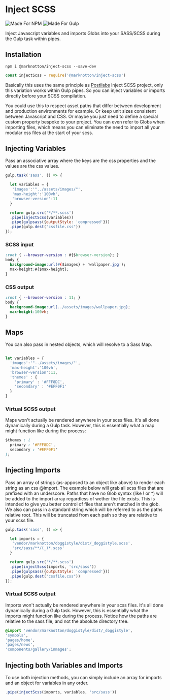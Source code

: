 # Inject SCSS

![Made For NPM](https://img.shields.io/badge/Made%20for-NPM-orange.svg) ![Made For Gulp](https://img.shields.io/badge/Made%20for-Gulp-red.svg)

Inject Javascript variables and imports Globs into your SASS/SCSS during the Gulp task within pipes.

## Installation
```
npm i @marknotton/inject-scss --save-dev
```
```js
const injectScss = require('@marknotton/inject-scss')
```

Basically this uses the same principle as [Postilabs](https://github.com/positlabs/inject-scss#readme) Inject SCSS project, only this variation works within Gulp pipes. So you can inject variables or imports directly before your SCSS compilation.

You could use this to respect asset paths that differ between development and production environments for example. Or keep unit sizes consistent between Javascript and CSS. Or maybe you just need to define a special custom property bespoke to your project. You can even refer to Globs when importing files, which means you can eliminate the need to import all your modular css files at the start of your scss.

## Injecting Variables

Pass an associative array where the keys are the css properties and the values are the css values.

```js
gulp.task('sass', () => {

  let variables = {
   'images':'"../assets/images/"',
   'max-height':'100vh',
   'browser-version':11
  }

  return gulp.src('*/**.scss')
  .pipe(injectScss(variables))
  .pipe(gulpsass({outputStyle: 'compressed'}))
  .pipe(gulp.dest("cssfile.css"))
});
```

### SCSS input
```css
:root { --browser-version : #{$browser-version}; }
body {
  background-image:url(#{$images} + 'wallpaper.jpg');
  max-height:#{$max-height};
}
```

### CSS output
```css
:root { --browser-version : 11; }
body {
  background-image:url(../assets/images/wallpaper.jpg);
  max-height:100vh;
}
```
## Maps
You can also pass in nested objects, which will resolve to a Sass Map.

```js

let variables = {
  'images':'"../assets/images/"',
  'max-height':'100vh',
  'browser-version':11,
  'themes' : {
    'primary' : '#FFF8DC',
    'secondary' : '#EFF0F1'
  }
}
```

### Virtual SCSS output

Maps won't actually be rendered anywhere in your scss files. It's all done dynamically during a Gulp task. However, this is essentially what a map might function like during the process:

```css
$themes : (
  primary : '#FFF8DC',
  secondary : '#EFF0F1'
);
```

## Injecting Imports

Pass an array of strings (as-apposed to an object like above) to render each string as an css @import. The example below will grab all scss files that are prefixed with an underscore. Paths that have no Glob syntax (like ! or *) will be added to the import array regardless of wether the file exists. This is intended to give you better control of files that aren't matched in the glob.  We also can pass in a standard string which will be referred to as the paths relative root. This will be truncated from each path so they are relative to your scss file.

```js
gulp.task('sass', () => {

  let imports = {
   'vendor/marknotton/doggistyle/dist/_doggistyle.scss',
   'src/sass/**/(_)*.scss'
  }

  return gulp.src('*/**.scss')
  .pipe(injectScss(imports, 'src/sass'))
  .pipe(gulpsass({outputStyle: 'compressed'}))
  .pipe(gulp.dest("cssfile.css"))
});
```
### Virtual SCSS output

Imports won't actually be rendered anywhere in your scss files. It's all done dynamically during a Gulp task. However, this is essentially what the imports might function like during the process. Notice how the paths are relative to the sass file, and not the absolute directory tree.

```css
@import 'vendor/marknotton/doggistyle/dist/_doggistyle',
'symbols',
'pages/home',
'pages/news',
'components/gallery/inmages';
```

## Injecting both Variables and Imports

To use both injection methods, you can simply include an array for imports and an object for variables in any order.
```js
.pipe(injectScss(imports, variables, 'src/sass'))
```
